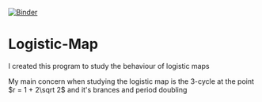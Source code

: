 [![Binder](https://mybinder.org/badge_logo.svg)](https://mybinder.org/v2/gh/ritamsaha00/Logistic-Map/HEAD)

# Logistic-Map
I created this program to study the behaviour of logistic maps

My main concern when studying the logistic map is the 3-cycle at the point $r = 1 + 2\sqrt 2$ and it's brances and period doubling
